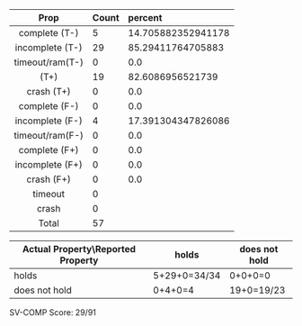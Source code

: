 
| Prop | Count | percent |
|:----:|:------|:--|
|complete   (T-)|5| 14.705882352941178 |
|incomplete (T-)|29|85.29411764705883 |
|timeout/ram(T-)|0|0.0 |
|           (T+)|19|82.6086956521739 |
|crash      (T+)|0|0.0 |
|complete   (F-)|0|0.0 |
|incomplete (F-)|4|17.391304347826086 |
|timeout/ram(F-)|0|0.0 |
|complete   (F+)|0|0.0 |
|incomplete (F+)|0|0.0 |
|crash      (F+)|0|0.0 |
|timeout        |0| |
|crash          |0| |
|Total          |57| |

| Actual Property\Reported Property | holds | does not hold |
|------------------------------------|-------|---------------|
| holds | 5+29+0=34/34 | 0+0+0=0 |
| does not hold | 0+4+0=4 | 19+0=19/23 |

SV-COMP Score: 29/91

